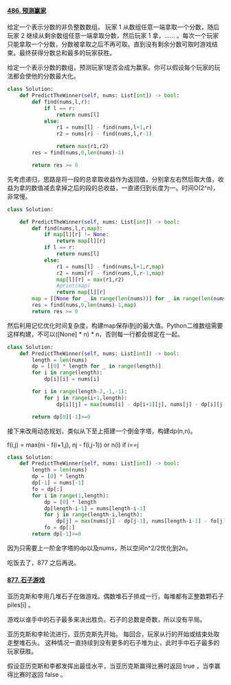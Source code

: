 #### [486. 预测赢家](https://leetcode-cn.com/problems/predict-the-winner/)

给定一个表示分数的非负整数数组。 玩家 1 从数组任意一端拿取一个分数，随后玩家 2 继续从剩余数组任意一端拿取分数，然后玩家 1 拿，…… 。每次一个玩家只能拿取一个分数，分数被拿取之后不再可取。直到没有剩余分数可取时游戏结束。最终获得分数总和最多的玩家获胜。

给定一个表示分数的数组，预测玩家1是否会成为赢家。你可以假设每个玩家的玩法都会使他的分数最大化。

```python
class Solution:
    def PredictTheWinner(self, nums: List[int]) -> bool:
        def find(nums,l,r):
            if l == r:
                return nums[l]
            else:
                r1 = nums[l] - find(nums,l+1,r)
                r2 = nums[r] - find(nums,l,r-1)

                return max(r1,r2)
        res = find(nums,0,len(nums)-1)

        return res >= 0
```

先考虑递归，思路是将一段的总拿取收益作为返回值，分别拿左右然后取大值，收益为拿的数值减去拿掉之后的段的总收益，一直递归到长度为一。时间O(2^n)，非常慢。



```python
class Solution:

    def PredictTheWinner(self, nums: List[int]) -> bool:
        def find(nums,l,r,map):
            if map[l][r] != None:
                return map[l][r]
            if l == r:
                return nums[l]
            else:
                r1 = nums[l] - find(nums,l+1,r,map)
                r2 = nums[r] - find(nums,l,r-1,map)
                map[l][r] = max(r1,r2)
                #print(map)
                return map[l][r]
        map = [[None for _ in range(len(nums))] for _ in range(len(nums))]
        res = find(nums,0,len(nums)-1,map)
        return res >= 0

```

然后利用记忆优化时间复杂度，构建map保存i到j的最大值。Python二维数组需要这样构建，不可以([None] * n) * n，否则每一行都会绑定在一起。



```python
class Solution:
    def PredictTheWinner(self, nums: List[int]) -> bool:
        length = len(nums)
        dp = [[0] * length for _ in range(length)]
        for i in range(length):
            dp[i][i] = nums[i]

        for i in range(length-2,-1,-1):
            for j in range(i+1,length):
                dp[i][j] = max(nums[i] - dp[i+1][j], nums[j] - dp[i][j-1])

        return dp[0][-1]>=0
```

接下来改用动态规划，类似从下至上搭建一个倒金字塔，构建dp(n,n)。

f(i,j) = max(ni - f(i+1,j), nj - f(i,j-1)) or n(i) if i==j

```python
class Solution:
    def PredictTheWinner(self, nums: List[int]) -> bool:
        length = len(nums)
        dp = [0] * length
        dp[-1] = nums[-1]
        fo = dp[:]
        for i in range(1,length):
            dp = [0] * length
            dp[length-i-1] = nums[length-i-1]
            for j in range(length-i,length):
                dp[j] = max(nums[j] - dp[j-1], nums[length-i-1] - fo[j])
            fo = dp[:]
        return dp[-1]>=0
```

因为只需要上一阶金字塔的dp以及nums，所以空间n^2/2优化到2n。



吃饭去了，877 之后再说。

#### [877. 石子游戏](https://leetcode-cn.com/problems/stone-game/)

亚历克斯和李用几堆石子在做游戏。偶数堆石子排成一行，每堆都有正整数颗石子 piles[i] 。

游戏以谁手中的石子最多来决出胜负。石子的总数是奇数，所以没有平局。

亚历克斯和李轮流进行，亚历克斯先开始。 每回合，玩家从行的开始或结束处取走整堆石头。 这种情况一直持续到没有更多的石子堆为止，此时手中石子最多的玩家获胜。

假设亚历克斯和李都发挥出最佳水平，当亚历克斯赢得比赛时返回 true ，当李赢得比赛时返回 false 。